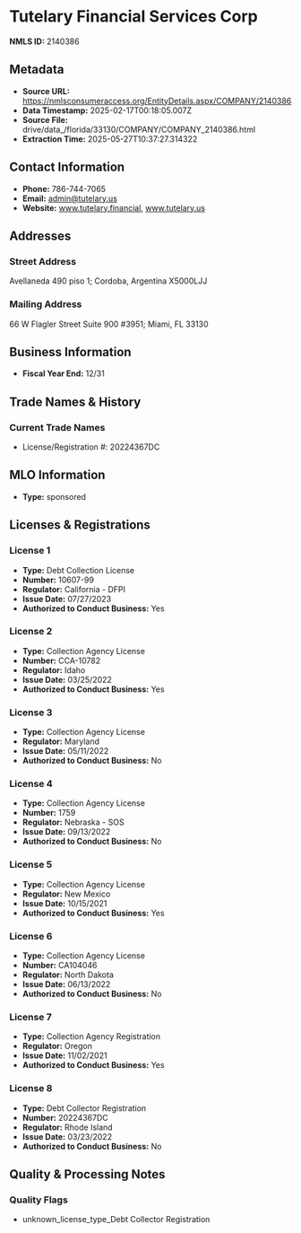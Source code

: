 # Tutelary Financial Services Corp

**NMLS ID:** 2140386

## Metadata
- **Source URL:** https://nmlsconsumeraccess.org/EntityDetails.aspx/COMPANY/2140386
- **Data Timestamp:** 2025-02-17T00:18:05.007Z
- **Source File:** drive/data_/florida/33130/COMPANY/COMPANY_2140386.html
- **Extraction Time:** 2025-05-27T10:37:27.314322

## Contact Information
- **Phone:** 786-744-7065
- **Email:** admin@tutelary.us
- **Website:** www.tutelary.financial, www.tutelary.us

## Addresses
### Street Address
Avellaneda 490 piso 1; Cordoba, Argentina X5000LJJ

### Mailing Address
66 W Flagler Street Suite 900 #3951; Miami, FL 33130

## Business Information
- **Fiscal Year End:** 12/31

## Trade Names & History
### Current Trade Names
- License/Registration #: 20224367DC

## MLO Information
- **Type:** sponsored

## Licenses & Registrations

### License 1
- **Type:** Debt Collection License
- **Number:** 10607-99
- **Regulator:** California - DFPI
- **Issue Date:** 07/27/2023
- **Authorized to Conduct Business:** Yes

### License 2
- **Type:** Collection Agency License
- **Number:** CCA-10782
- **Regulator:** Idaho
- **Issue Date:** 03/25/2022
- **Authorized to Conduct Business:** Yes

### License 3
- **Type:** Collection Agency License
- **Regulator:** Maryland
- **Issue Date:** 05/11/2022
- **Authorized to Conduct Business:** No

### License 4
- **Type:** Collection Agency License
- **Number:** 1759
- **Regulator:** Nebraska - SOS
- **Issue Date:** 09/13/2022
- **Authorized to Conduct Business:** No

### License 5
- **Type:** Collection Agency License
- **Regulator:** New Mexico
- **Issue Date:** 10/15/2021
- **Authorized to Conduct Business:** Yes

### License 6
- **Type:** Collection Agency License
- **Number:** CA104046
- **Regulator:** North Dakota
- **Issue Date:** 06/13/2022
- **Authorized to Conduct Business:** No

### License 7
- **Type:** Collection Agency Registration
- **Regulator:** Oregon
- **Issue Date:** 11/02/2021
- **Authorized to Conduct Business:** Yes

### License 8
- **Type:** Debt Collector Registration
- **Number:** 20224367DC
- **Regulator:** Rhode Island
- **Issue Date:** 03/23/2022
- **Authorized to Conduct Business:** No

## Quality & Processing Notes
### Quality Flags
- unknown_license_type_Debt Collector Registration
